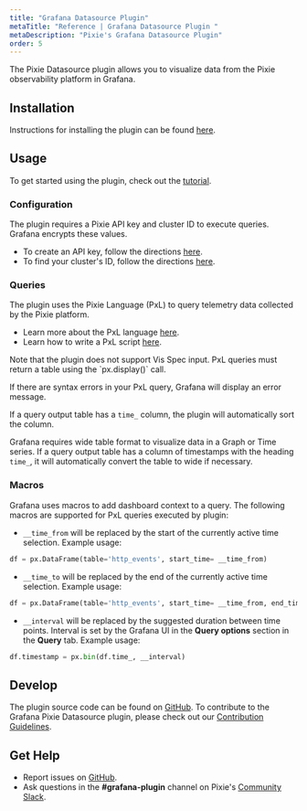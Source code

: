 ```yaml
---
title: "Grafana Datasource Plugin"
metaTitle: "Reference | Grafana Datasource Plugin "
metaDescription: "Pixie's Grafana Datasource Plugin"
order: 5
---
```


The Pixie Datasource plugin allows you to visualize data from the Pixie observability platform in Grafana.

## Installation

Instructions for installing the plugin can be found [here](https://github.com/pixie-labs/grafana-plugin/blob/main/README.md).

## Usage

To get started using the plugin, check out the [tutorial](/tutorials/grafana).

### Configuration

The plugin requires a Pixie API key and cluster ID to execute queries. Grafana encrypts these values.

- To create an API key, follow the directions [here](/using-pixie/api-quick-start/#get-an-api-token).
- To find your cluster's ID, follow the directions [here](/using-pixie/api-quick-start/#get-a-cluster-id).

### Queries

The plugin uses the Pixie Language (PxL) to query telemetry data collected by the Pixie platform.

- Learn more about the PxL language [here](/reference/pxl/).
- Learn how to write a PxL script [here](/tutorials/pxl-scripts).

<Alert variant="outlined" severity="warning">
  Note that the plugin does not support Vis Spec input. PxL queries must return a table using the `px.display()` call.
</Alert>

If there are syntax errors in your PxL query, Grafana will display an error message.

If a query output table has a `time_` column, the plugin will automatically sort the column.

Grafana requires wide table format to visualize data in a Graph or Time series. If a query output table has a column of timestamps with the heading `time_`, it will automatically convert the table to wide if necessary.

### Macros

Grafana uses macros to add dashboard context to a query. The following macros are supported for PxL queries executed by plugin:

- `__time_from` will be replaced by the start of the currently active time selection. Example usage:

```python
df = px.DataFrame(table='http_events', start_time= __time_from)
```

- `__time_to` will be replaced by the end of the currently active time selection. Example usage:

```python
df = px.DataFrame(table='http_events', start_time= __time_from, end_time=__time_to)
```

- `__interval` will be replaced by the suggested duration between time points. Interval is set by the Grafana UI in the **Query options** section in the **Query** tab. Example usage:

```python
df.timestamp = px.bin(df.time_, __interval)
```

## Develop

The plugin source code can be found on [GitHub](https://github.com/pixie-labs/grafana-plugin/). To contribute to the Grafana Pixie Datasource plugin, please check out our [Contribution Guidelines](https://github.com/pixie-labs/grafana-plugin/blob/main/CONTRIBUTING.md).

## Get Help

- Report issues on [GitHub](https://github.com/pixie-labs/grafana-plugin/issues).
- Ask questions in the **#grafana-plugin** channel on Pixie's [Community Slack](http://slackin.withpixie.ai/).
